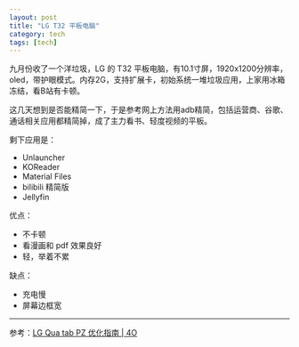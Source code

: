 ```yaml
---
layout: post
title: "LG T32 平板电脑"
category: tech
tags: [tech]
---
```


九月份收了一个洋垃圾，LG 的 T32 平板电脑，有10.1寸屏，1920x1200分辨率，oled，带护眼模式。内存2G，支持扩展卡，初始系统一堆垃圾应用，上家用冰箱冻结，看B站有卡顿。

这几天想到是否能精简一下，于是参考网上方法用adb精简，包括运营商、谷歌、通话相关应用都精简掉，成了主力看书、轻度视频的平板。

剩下应用是：

- Unlauncher
- KOReader
- Material Files
- bilibili 精简版
- Jellyfin

优点：

- 不卡顿
- 看漫画和 pdf 效果良好
- 轻，举着不累

缺点：

- 充电慢
- 屏幕边框宽


---

参考：[LG Qua tab PZ 优化指南 | 4O](https://oooo.im/2018/lg-qua-tab-pz-tablet-optimize-guide.html)